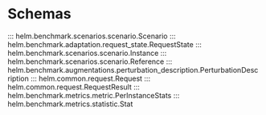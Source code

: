 <style>
div.doc-function {
    display: none;
}
</style>

# Schemas

::: helm.benchmark.scenarios.scenario.Scenario
::: helm.benchmark.adaptation.request_state.RequestState
::: helm.benchmark.scenarios.scenario.Instance
::: helm.benchmark.scenarios.scenario.Reference
::: helm.benchmark.augmentations.perturbation_description.PerturbationDescription
::: helm.common.request.Request
::: helm.common.request.RequestResult
::: helm.benchmark.metrics.metric.PerInstanceStats
::: helm.benchmark.metrics.statistic.Stat
